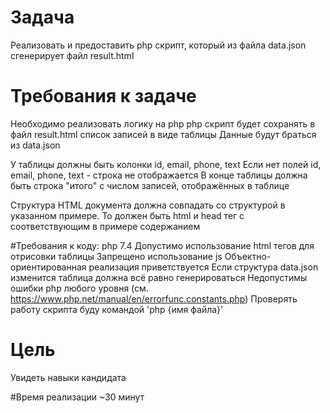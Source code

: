 # Задача
Реализовать и предоставить php скрипт, который из файла data.json сгенерирует файл result.html

# Требования к задаче
Необходимо реализовать логику на php
php скрипт будет сохранять в файл result.html список записей в виде таблицы
Данные будут браться из data.json

У таблицы должны быть колонки id, email, phone, text
Если нет полей id, email, phone, text - строка не отображается
В конце таблицы должна быть строка "итого" с числом записей, отображённых в таблице

Структура HTML документа должна совпадать со структурой в указанном примере. 
То должен быть html и head тег с соответствующим в примере содержанием

#Требования к коду:
php 7.4
Допустимо использование html тегов для отрисовки таблицы
Запрещено использование js
Объектно-ориентированная реализация приветствуется
Если структура data.json изменится таблица должна всё равно генерироваться
Недопустимы ошибки php любого уровня (см. https://www.php.net/manual/en/errorfunc.constants.php)
Проверять работу скрипта буду командой 'php {имя файла}'

# Цель
Увидеть навыки кандидата

#Время реализации
~30 минут
